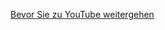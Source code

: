 
[Bevor Sie zu YouTube weitergehen](https://www.youtube.com/playlist?list=PLjaA00udJtOo1fcJhUMHIp2zoe4IrLDVx)